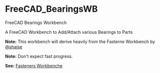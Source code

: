 # FreeCAD_BearingsWB
FreeCAD Bearings Workbench

A FreeCAD Workbench to Add/Attach various Bearings to Parts  


**Note:** This workbench will derive heavily from the Fasterne Workbench by [@shaise](https://github.com/shaise)

**Note:** Don't expect fast progress.

**See:** [Fasteners Workbenche](https://github.com/shaise/FreeCAD_FastenersWB)


